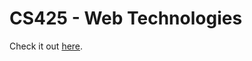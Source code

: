 ﻿# CS425 - Web Technologies

Check it out [here](https://xioann02.github.io/cs425_fall18_hw02/Assignment%202/).
